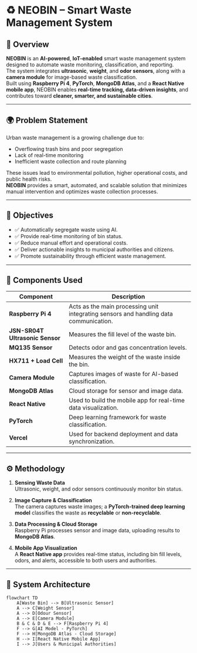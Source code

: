 # ♻️ NEOBIN – Smart Waste Management System

## 📘 Overview
**NEOBIN** is an **AI-powered**, **IoT-enabled** smart waste management system designed to automate waste monitoring, classification, and reporting.  
The system integrates **ultrasonic**, **weight**, and **odor sensors**, along with a **camera module** for image-based waste classification.  
Built using **Raspberry Pi 4**, **PyTorch**, **MongoDB Atlas**, and a **React Native mobile app**, NEOBIN enables **real-time tracking, data-driven insights**, and contributes toward **cleaner, smarter, and sustainable cities**.

---

## 🌍 Problem Statement
Urban waste management is a growing challenge due to:
- Overflowing trash bins and poor segregation  
- Lack of real-time monitoring  
- Inefficient waste collection and route planning  

These issues lead to environmental pollution, higher operational costs, and public health risks.  
**NEOBIN** provides a smart, automated, and scalable solution that minimizes manual intervention and optimizes waste collection processes.

---

## 🎯 Objectives
- ✅ Automatically segregate waste using AI.  
- ✅ Provide real-time monitoring of bin status.  
- ✅ Reduce manual effort and operational costs.  
- ✅ Deliver actionable insights to municipal authorities and citizens.  
- ✅ Promote sustainability through efficient waste management.

---

## 🧩 Components Used

| Component | Description |
|------------|-------------|
| **Raspberry Pi 4** | Acts as the main processing unit integrating sensors and handling data communication. |
| **JSN-SR04T Ultrasonic Sensor** | Measures the fill level of the waste bin. |
| **MQ135 Sensor** | Detects odor and gas concentration levels. |
| **HX711 + Load Cell** | Measures the weight of the waste inside the bin. |
| **Camera Module** | Captures images of waste for AI-based classification. |
| **MongoDB Atlas** | Cloud storage for sensor and image data. |
| **React Native** | Used to build the mobile app for real-time data visualization. |
| **PyTorch** | Deep learning framework for waste classification. |
| **Vercel** | Used for backend deployment and data synchronization. |

---

## ⚙️ Methodology

1. **Sensing Waste Data**  
   Ultrasonic, weight, and odor sensors continuously monitor bin status.

2. **Image Capture & Classification**  
   The camera captures waste images; a **PyTorch-trained deep learning model** classifies the waste as **recyclable** or **non-recyclable**.

3. **Data Processing & Cloud Storage**  
   Raspberry Pi processes sensor and image data, uploading results to **MongoDB Atlas**.

4. **Mobile App Visualization**  
   A **React Native app** provides real-time status, including bin fill levels, odors, and alerts, accessible to both users and authorities.

---

## 🧠 System Architecture

```mermaid
flowchart TD
    A[Waste Bin] --> B[Ultrasonic Sensor]
    A --> C[Weight Sensor]
    A --> D[Odour Sensor]
    A --> E[Camera Module]
    B & C & D & E --> F[Raspberry Pi 4]
    F --> G[AI Model - PyTorch]
    F --> H[MongoDB Atlas - Cloud Storage]
    H --> I[React Native Mobile App]
    I --> J[Users & Municipal Authorities]
